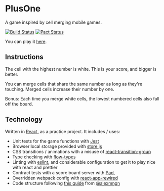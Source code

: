 # PlusOne

A game inspired by cell merging mobile games.

[![Build Status](https://travis-ci.org/TimothyJones/PlusOne.svg?branch=master)](https://travis-ci.org/TimothyJones/PlusOne)
[![Pact Status](https://test.pact.dius.com.au/pacts/provider/The%20Plus%20One%20Game%20ScoreBoard%20Service/consumer/The%20Plus%20One%20Game%20Client/latest/badge.svg)](https://test.pact.dius.com.au/pacts/provider/The%20Plus%20One%20Game%20ScoreBoard%20Service/consumer/The%20Plus%20One%20Game%20Client/latest)

You can play it [here](https://timothyjones.github.io/PlusOne/).

## Instructions

The cell with the highest number is white. This is your score, and bigger is better.

You can merge cells that share the same number as long as they're touching. Merged cells increase their number by one.

Bonus: Each time you merge white cells, the lowest numbered cells also fall off the board.

## Technology

Written in [React](https://reactjs.org/), as a practice project. It includes / uses:

* Unit tests for the game functions with [Jest](https://facebook.github.io/jest/)
* Browser local storage provided with [store.js](https://github.com/marcuswestin/store.js/)
* CSS transitions / animations with a misuse of [react-transition-group](https://reactcommunity.org/react-transition-group/css-transition)
* Type checking with [flow-types](https://flow.org/)
* Linting with [eslint](https://eslint.org/), and considerable configuration to get it to play nice with react and prettier
* Contract tests with a score board server with [Pact](https://docs.pact.io/)
* Overridden webpack config with [react-app-rewired](https://github.com/timarney/react-app-rewired)
* Code structure following [this guide](https://medium.com/@alexmngn/how-to-better-organize-your-react-applications-2fd3ea1920f1) from [@alexmngn](https://twitter.com/alexmngn)
